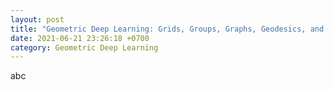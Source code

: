 ```yaml
---
layout: post
title: "Geometric Deep Learning: Grids, Groups, Graphs, Geodesics, and Gauges (2021)"
date: 2021-06-21 23:26:18 +0700
category: Geometric Deep Learning
---
```


abc
